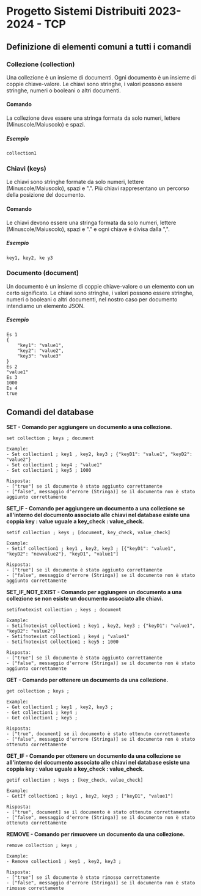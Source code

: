 # Progetto Sistemi Distribuiti 2023-2024 - TCP

## Definizione di elementi comuni a tutti i comandi
### Collezione (collection)
Una collezione è un insieme di documenti.
Ogni documento è un insieme di coppie chiave-valore. Le chiavi sono stringhe, i valori possono essere stringhe, numeri o booleani o altri documenti.

#### Comando
La collezione deve essere una stringa formata da solo numeri, lettere (Minuscole/Maiuscolo) e spazi.
##### Esempio
```
collection1
```

### Chiavi (keys)
Le chiavi sono stringhe formate da solo numeri, lettere (Minuscole/Maiuscolo), spazi e ".". Più chiavi rappresentano un percorso della posizione del documento.

#### Comando
Le chiavi devono essere una stringa formata da solo numeri, lettere (Minuscole/Maiuscolo), spazi e "." e ogni chiave è divisa dalla ",".

##### Esempio
```
key1, key2, ke y3
```

### Documento (document)
Un documento è un insieme di coppie chiave-valore o un elemento con un certo significato. Le chiavi sono stringhe, i valori possono essere stringhe, numeri o booleani o altri documenti, nel nostro caso per documento intendiamo un elemento JSON.

##### Esempio
```
Es 1
{
    "key1": "value1",
    "key2": "value2",
    "key3": "value3"
}
Es 2
"value1"
Es 3
1000
Es 4
true
```

## **Comandi del database**

__SET - Comando per aggiungere un documento a una collezione.__
```
set collection ; keys ; document
```
```
Example:
- Set collection1 ; key1 , key2, key3 ; {"keyD1": "value1", "keyD2": "value2"}
- Set collection1 ; key4 ; "value1"
- Set collection1 ; key5 ; 1000

Risposta:
- ["true"] se il documento è stato aggiunto correttamente
- ["false", messaggio d'errore (Stringa)] se il documento non è stato aggiunto correttamente
```

__SET_IF - Comando per aggiungere un documento a una collezione se all'interno del documento associato alle chiavi nel database esiste una coppia key : value uguale a key_check : value_check.__
```
setif collection ; keys ; [document, key_check, value_check]
```
```
Example:
- Setif collection1 ; key1 , key2, key3 ; [{"keyD1": "value1", "keyD2": "newvalue2"}, "keyD1", "value1"]

Risposta:
- ["true"] se il documento è stato aggiunto correttamente
- ["false", messaggio d'errore (Stringa)] se il documento non è stato aggiunto correttamente
```

__SET_IF_NOT_EXIST - Comando per aggiungere un documento a una collezione se non esiste un documento associato alle chiavi.__
```
setifnotexist collection ; keys ; document
```
```
Example:
- Setifnotexist collection1 ; key1 , key2, key3 ; {"keyD1": "value1", "keyD2": "value2"}
- Setifnotexist collection1 ; key4 ; "value1"
- Setifnotexist collection1 ; key5 ; 1000

Risposta:
- ["true"] se il documento è stato aggiunto correttamente
- ["false", messaggio d'errore (Stringa)] se il documento non è stato aggiunto correttamente
```

__GET - Comando per ottenere un documento da una collezione.__
```
get collection ; keys ;
```
```
Example:
- Get collection1 ; key1 , key2, key3 ;
- Get collection1 ; key4 ;
- Get collection1 ; key5 ;

Risposta:
- ["true", document] se il documento è stato ottenuto correttamente
- ["false", messaggio d'errore (Stringa)] se il documento non è stato ottenuto correttamente
```

__GET_IF - Comando per ottenere un documento da una collezione se all'interno del documento associato alle chiavi nel database esiste una coppia key : value uguale a key_check : value_check.__
```
getif collection ; keys ; [key_check, value_check]
```
```
Example:
- GetIf collection1 ; key1 , key2, key3 ; ["keyD1", "value1"]

Risposta:
- ["true", document] se il documento è stato ottenuto correttamente
- ["false", messaggio d'errore (Stringa)] se il documento non è stato ottenuto correttamente
```

__REMOVE - Comando per rimuovere un documento da una collezione.__
```
remove collection ; keys ;
```
```
Example:
- Remove collection1 ; key1 , key2, key3 ;

Risposta:
- ["true"] se il documento è stato rimosso correttamente
- ["false", messaggio d'errore (Stringa)] se il documento non è stato rimosso correttamente
```
